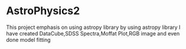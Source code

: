 # AstroPhysics2

This project emphasis on using astropy library 
by using astropy library I have created DataCube,SDSS Spectra,Moffat Plot,RGB image and even done model fitting
